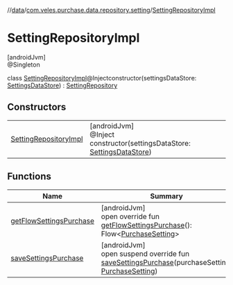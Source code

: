 //[data](../../../index.md)/[com.veles.purchase.data.repository.setting](../index.md)/[SettingRepositoryImpl](index.md)

# SettingRepositoryImpl

[androidJvm]\
@Singleton

class [SettingRepositoryImpl](index.md)@Injectconstructor(settingsDataStore: [SettingsDataStore](../../com.veles.purchase.data.local.store/-settings-data-store/index.md)) : [SettingRepository](../../../../domain/domain/com.veles.purchase.domain.repository.setting/-setting-repository/index.md)

## Constructors

| | |
|---|---|
| [SettingRepositoryImpl](-setting-repository-impl.md) | [androidJvm]<br>@Inject<br>constructor(settingsDataStore: [SettingsDataStore](../../com.veles.purchase.data.local.store/-settings-data-store/index.md)) |

## Functions

| Name | Summary |
|---|---|
| [getFlowSettingsPurchase](get-flow-settings-purchase.md) | [androidJvm]<br>open override fun [getFlowSettingsPurchase](get-flow-settings-purchase.md)(): Flow&lt;[PurchaseSetting](../../../../domain/domain/com.veles.purchase.domain.model.setting/-purchase-setting/index.md)&gt; |
| [saveSettingsPurchase](save-settings-purchase.md) | [androidJvm]<br>open suspend override fun [saveSettingsPurchase](save-settings-purchase.md)(purchaseSetting: [PurchaseSetting](../../../../domain/domain/com.veles.purchase.domain.model.setting/-purchase-setting/index.md)) |
